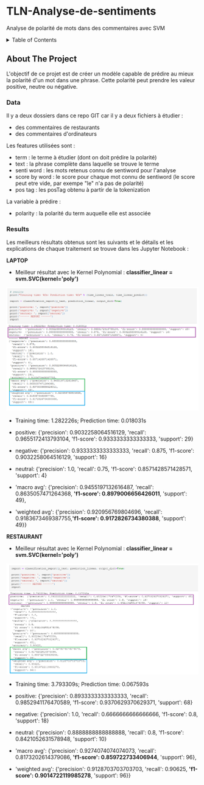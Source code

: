 # TLN-Analyse-de-sentiments
Analyse de polarité de mots dans des commentaires avec SVM 

<!-- TABLE OF CONTENTS -->
<details>
  <summary>Table of Contents</summary>
  <ol>
    <li>
      <a href="#about-the-project">About The Project</a>
      <ul>
        <li><a href="#data"> Data </a></li>
      </ul>
      <ul>
        <li><a href="#results"> Results </a></li>
      </ul>
    </li>
  </ol>
</details>



<!-- ABOUT THE PROJECT -->
## About The Project
L'objectif de ce projet est de créer un modèle capable de prédire au mieux la polarité d'un mot dans une phrase. 
Cette polarité peut prendre les valeur positive, neutre ou négative. 

### Data
Il y a deux dossiers dans ce repo GIT car il y a deux fichiers à étudier :
* des commentaires de restaurants
* des commentaires d'ordinateurs

Les features utilisées sont : 
* term : le terme à étudier (dont on doit prédire la polarité)
* text : la phrase complète dans laquelle se trouve le terme
* senti word : les mots retenus connu de sentiword pour l'analyse
* score by word : le score pour chaque mot connu de sentiword (le score peut etre vide, par exempe "le" n'a pas de polarité)
* pos tag : les posTag obtenu à partir de la tokenization

La variable à prédire :
* polarity : la polarité du term auquelle elle est associée

### Results
Les meilleurs résultats obtenus sont les suivants et le détails et les explications de chaque traitement se trouve dans les Jupyter Notebook :


**LAPTOP**

* Meilleur résultat avec le Kernel Polynomial  : **classifier_linear = svm.SVC(kernel='poly')**

![Screenshot](/Laptops/Best_Results.png)


* Training time: 1.282226s; Prediction time: 0.018031s
* positive:  {'precision': 0.9032258064516129, 'recall': 0.9655172413793104, 'f1-score': 0.9333333333333333, 'support': 29}
* negative:  {'precision': 0.9333333333333333, 'recall': 0.875, 'f1-score': 0.9032258064516129, 'support': 16}
* neutral:  {'precision': 1.0, 'recall': 0.75, 'f1-score': 0.8571428571428571, 'support': 4}

* 'macro avg': {'precision': 0.9455197132616487, 'recall': 0.8635057471264368, **'f1-score': 0.8979006656426011**, 'support': 49}, 
* 'weighted avg': {'precision': 0.920956769804696, 'recall': 0.9183673469387755,**'f1-score': 0.9172826734380388**, 'support': 49}}

**RESTAURANT**

* Meilleur résultat avec le Kernel Polynomial  : **classifier_linear = svm.SVC(kernel='poly')**

![Screenshot](/Restaurants/Best_Results.png)

* Training time: 3.793309s; Prediction time: 0.067593s
* positive:  {'precision': 0.8933333333333333, 'recall': 0.9852941176470589, 'f1-score': 0.9370629370629371, 'support': 68}
* negative:  {'precision': 1.0, 'recall': 0.6666666666666666, 'f1-score': 0.8, 'support': 18}
* neutral:  {'precision': 0.8888888888888888, 'recall': 0.8, 'f1-score': 0.8421052631578948, 'support': 10}

* 'macro avg': {'precision': 0.9274074074074073, 'recall': 0.8173202614379086, **'f1-score': 0.859722733406944**, 'support': 96},
* 'weighted avg': {'precision': 0.9128703703703703, 'recall': 0.90625, **'f1-score': 0.9014722119985278**, 'support': 96}}
